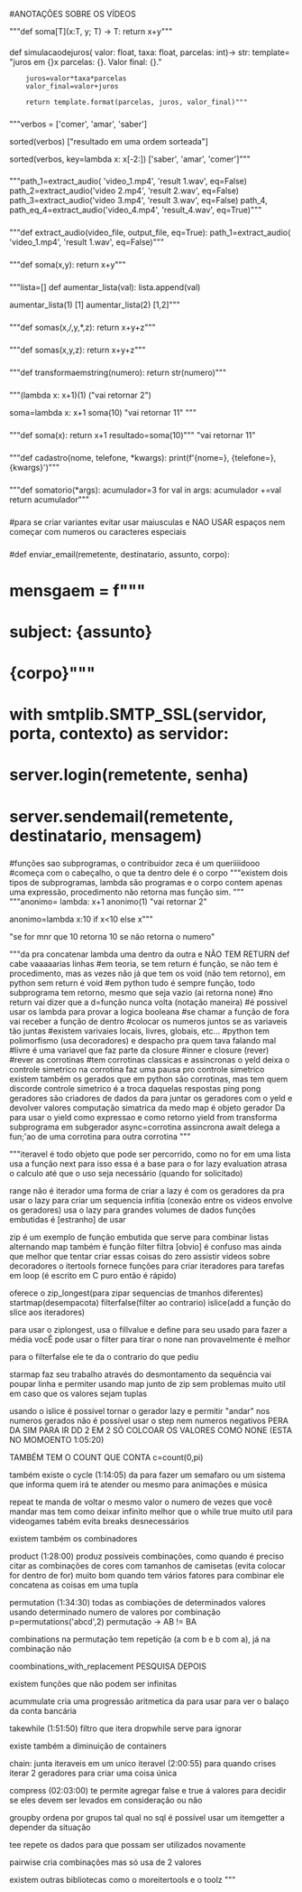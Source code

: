 #ANOTAÇÕES SOBRE OS VÍDEOS

"""def soma[T](x:T, y; T) -> T:
    return x+y"""
####
def simulacaodejuros(
        valor: float, taxa: float, parcelas: int)-> str:
        template= "juros em {}x parcelas: {}. Valor final: {}."

        juros=valor*taxa*parcelas
        valor_final=valor+juros

        return template.format(parcelas, juros, valor_final)"""
###
"""verbos = ['comer', 'amar', 'saber']

sorted(verbos)
["resultado em uma ordem sorteada"]

sorted(verbos, key=lambda x: x[-2:])
['saber', 'amar', 'comer']"""
###

"""path_1=extract_audio( 'video_1.mp4', 'result 1.wav', eq=False)
path_2=extract_audio('video 2.mp4', 'result 2.wav', eq=False)
path_3=extract_audio('video 3.mp4', 'result 3.wav', eq=False)
path_4, path_eq_4=extract_audio('video_4.mp4', 'result_4.wav', eq=True)"""

###
"""def extract_audio(video_file, output_file, eq=True):
    path_1=extract_audio( 'video_1.mp4', 'result 1.wav', eq=False)"""
###

"""def soma(x,y):
    return x+y"""

###
"""lista=[]
def aumentar_lista(val):
    lista.append(val)

aumentar_lista(1)
[1]
aumentar_lista(2)
[1,2]"""

###

"""def somas(x,/,y,*,z):
    return x+y+z"""
###
"""def somas(x,y,z):
    return x+y+z"""
###

"""def transformaemstring(numero):
    return str(numero)"""
###

"""(lambda x: x+1)(1)
("vai retornar 2")

soma=lambda x: x+1
soma(10)
"vai retornar 11"
"""
###

"""def soma(x):
    return x+1
resultado=soma(10)"""
"vai retornar 11"
###

"""def cadastro(nome, telefone, *kwargs):
    print(f'{nome=}, {telefone=}, {kwargs}')"""
###

"""def somatorio(*args):
    acumulador=3
    for val in args:
        acumulador +=val
    return acumulador"""
###

#para se criar variantes evitar usar maiusculas e NAO USAR espaços nem começar com numeros ou caracteres especiais

###
#def enviar_email(remetente, destinatario, assunto, corpo):
 #   mensgaem = f"""
  #  subject: {assunto}
   # {corpo}"""

#    with smtplib.SMTP_SSL(servidor, porta, contexto) as servidor:
#        server.login(remetente, senha)
#         server.sendemail(remetente, destinatario, mensagem)
###

#funções sao subprogramas, o contribuidor zeca é um queriiiidooo
#começa com o cabeçalho, o que ta dentro dele é o corpo
"""existem dois tipos de subprogramas, lambda são programas e o corpo contem apenas uma expressão, procedimento não retorna mas função sim.
"""
"""anonimo= lambda: x+1
anonimo(1)
"vai retornar 2"

anonimo=lambda x:10 if x<10 else x"""

"se for mnr que 10 retorna 10 se não retorna o numero"

"""da pra concatenar lambda uma dentro da outra e NÃO TEM RETURN
def cabe vaaaaarias linhas 
#em teoria, se tem return é função, se não tem é procedimento, mas as vezes não já que tem os void (não tem retorno), em python sem return é void
#em python tudo é sempre função, todo subprograma tem retorno, mesmo que seja vazio (ai retorna none)
#no return vai dizer que a d=função nunca volta (notação maneira)
#é possivel usar os lambda para provar a logica booleana
#se chamar a função de fora vai receber a função de dentro
#colocar os numeros juntos se as variaveis tão juntas
#existem varivaies locais, livres, globais, etc...
#python tem polimorfismo (usa decoradores) e despacho pra quem tava falando mal
#livre é uma variavel que faz parte da closure
#inner e closure (rever)
#rever as corrotinas
#tem corrotinas classicas e assincronas
o yeld deixa o controle simetrico
na corrotina faz uma pausa pro controle simetrico
existem também os gerados que em python são corrotinas, mas tem quem discorde
controle simetrico é a troca daquelas respostas ping pong
geradores são criadores de dados
da para juntar os geradores com o yeld e devolver valores
computação simatrica da medo
map é objeto gerador
Da para usar o yield como expressao e como retorno
yield from transforma subprograma em subgerador
async=corrotina assincrona
await delega a fun;'ao de uma corrotina para outra corrotina
"""

"""iteravel é todo objeto que pode ser percorrido, como no for em uma lista
usa a função next para isso
essa é a base para o for
lazy evaluation atrasa o calculo até que o uso seja necessário (quando for solicitado)

range não é iterador
uma forma de criar a lazy é com os geradores
da pra usar o lazy para criar um sequencia infitia
(conexão entre os videos envolve os geradores)
usa o lazy para grandes volumes de dados
funções embutidas é [estranho] de usar

zip é um exemplo de função embutida que serve para combinar listas alternando
map também é função
filter filtra [obvio]
é confuso mas ainda que melhor que tentar criar essas coisas do zero
assistir videos sobre decoradores
o itertools fornece funções para criar iteradores para tarefas em loop (é escrito em C puro então é rápido)

oferece o zip_longest(para zipar sequencias de tmanhos diferentes)
startmap(desempacota)
filterfalse(filter ao contrario)
islice(add a função do slice aos iteradores)

para usar o ziplongest, usa o fillvalue e define para seu usado
para fazer a média vocÊ pode usar o filter para tirar o none 
nan provavelmente é melhor

para o filterfalse ele te da o contrario do que pediu

starmap faz seu trabalho através do desmontamento da sequência
vai poupar linha e permiter usando map junto de zip sem problemas
muito util em caso que os valores sejam tuplas

usando o islice é possivel tornar o gerador lazy e permitir "andar" nos numeros gerados
não é possível usar o step nem numeros negativos
PERA DA SIM PARA IR DD 2 EM 2 SÓ COLCOAR OS VALORES COMO NONE (ESTA NO MOMOENTO 1:05:20)

TAMBÉM TEM O COUNT QUE CONTA
c=count(0,pi)

também existe o cycle (1:14:05)
da para fazer um semafaro
ou um sistema que informa quem irá te atender ou mesmo para animações e música

repeat te manda de voltar o mesmo valor o numero de vezes que você mandar
mas tem como deixar infinito
melhor que o while true
muito util para videogames
tabém evita breaks desnecessários

existem também os combinadores

product (1:28:00)
produz possiveis combinações, como quando é preciso citar as combinações de cores com tamanhos de camisetas
(evita colocar for dentro de for)
muito bom quando tem vários fatores para combinar
ele concatena as coisas em uma tupla

permutation (1:34:30)
todas as combiações de determinados valores usando determinado numero de valores por combinação
p=permutations('abcd',2)
permutação -> AB != BA

combinations
na permutação tem repetição (a com b e b com a), já na combinação não

coombinations_with_replacement
PESQUISA DEPOIS

existem funções que não podem ser infinitas

acummulate cria uma progressão aritmetica
da para usar para ver o balaço da conta bancária

takewhile (1:51:50)
filtro que itera
dropwhile serve para ignorar

existe também a diminuição de containers

chain: junta iteraveis em um unico iteravel (2:00:55)
para quando crises iterar 2 geradores para criar uma coisa única

compress (02:03:00)
te permite agregar false e true á valores para decidir se eles devem ser levados em consideração ou não

groupby
ordena por grupos tal qual no sql
é possível usar um itemgetter a depender da situação

tee repete os dados para que possam ser utilizados novamente

pairwise cria combinações mas só usa de 2 valores

existem outras bibliotecas como o moreitertools e o toolz
"""
